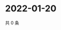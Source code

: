 # 2022-01-20

共 0 条

<!-- BEGIN WEIBO -->
<!-- 最后更新时间 Thu Jan 20 2022 00:21:12 GMT+0800 (China Standard Time) -->

<!-- END WEIBO -->
